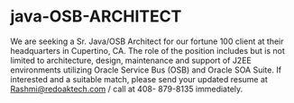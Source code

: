 java-OSB-ARCHITECT
==================

We are seeking a Sr. Java/OSB Architect for our fortune 100 client at their headquarters in Cupertino, CA.  The role of the position includes but is not limited to architecture, design, maintenance and support of J2EE environments utilizing Oracle Service Bus (OSB) and Oracle SOA Suite. If interested and a suitable match, please send your updated resume at Rashmi@redoaktech.com / call at 408- 879-8135 immediately.